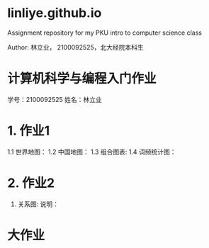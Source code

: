 # linliye.github.io
Assignment repository for my PKU intro to computer science class

Author: 林立业， 2100092525，北大经院本科生

# 计算机科学与编程入门作业
学号：2100092525 姓名：林立业

# 1. 作业1
1.1 世界地图：
1.2 中国地图：
1.3 组合图表:
1.4 词频统计图： 


# 2. 作业2
1. 关系图:
说明：


# 大作业
